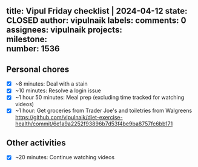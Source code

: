 title:	Vipul Friday checklist | 2024-04-12
state:	CLOSED
author:	vipulnaik
labels:	
comments:	0
assignees:	vipulnaik
projects:	
milestone:	
number:	1536
--
## Personal chores

- [x] ~8 minutes: Deal with a stain
- [x] ~10 minutes: Resolve a login issue
- [x] ~1 hour 50 minutes: Meal prep (excluding time tracked for watching videos)
- [x] ~1 hour: Get groceries from Trader Joe's and toiletries from Walgreens https://github.com/vipulnaik/diet-exercise-health/commit/6e1a9a2252f93896b7d53f4be9ba8757fc6bb171

## Other activities

- [x] ~20 minutes: Continue watching videos
